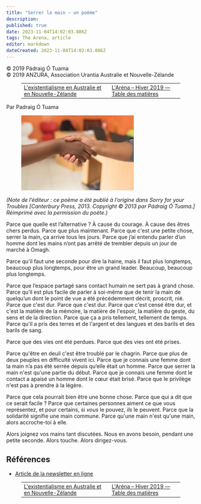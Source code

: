 ```yaml
---
title: "Serrer la main – un poème"
description: 
published: true
date: 2023-11-04T14:02:03.086Z
tags: The Arena, article
editor: markdown
dateCreated: 2023-11-04T14:02:03.086Z
---
```


<p class="v-card v-sheet theme--light grey lighten-3 px-2">© 2019 Pádraig Ó Tuama<br>© 2019 ANZURA, Association Urantia Australie et Nouvelle-Zélande</p>
<figure class="table chapter-navigator">
  <table>
    <tbody>
      <tr>
        <td>
        <a href="/fr/article/Jordan_B_Peterson/Existentialism_in_Australia_and_New_Zealand">
          <span class="mdi mdi-arrow-left-drop-circle"></span><span class="pl-2">L'existentialisme en Australie et en Nouvelle-Zélande</span>
        </a>
        </td>
        <td>
        <a href="/fr/index/articles_arena#l'aréna-hiver-2019">
          <span class="mdi mdi-book-open-variant"></span><span class="pl-2">L'Aréna – Hiver 2019 — Table des matières</span>
        </a>
        </td>
        <td>
        </td>
      </tr>
    </tbody>
  </table>
</figure>



Par Padraig Ó Tuama

<figure id="Figure_1" class="image urantiapedia">
<img src="/image/article/The_Arena/Shaking-Hands-300x200.jpg" alt="Shaking Hands">
</figure>

_(Note de l’éditeur : ce poème a été publié à l’origine dans Sorry for your Troubles [Canterbury Press, 2013. Copyright © 2013 par Pádraig Ó Tuama.] Réimprimé avec la permission du poète.)_

Parce que quelle est l’alternative ?
À cause du courage.
À cause des êtres chers perdus.
Parce que plus maintenant.
Parce que c'est une petite chose, serrer la main, ça arrive tous les jours.
Parce que j’ai entendu parler d’un homme dont les mains n’ont pas arrêté de trembler depuis un jour de marché à Omagh.

Parce qu'il faut une seconde pour dire la haine, mais il faut plus longtemps, beaucoup plus longtemps, pour être un grand leader.
Beaucoup, beaucoup plus longtemps.

Parce que l’espace partagé sans contact humain ne sert pas à grand chose.
Parce qu’il est plus facile de parler à soi-même que de tenir la main de quelqu’un dont le point de vue a été précédemment décrit, proscrit, nié.
Parce que c'est dur.
Parce que c'est dur.
Parce que c'est censé être dur, et c'est la matière de la mémoire, la matière de l'espoir, la matière du geste, du sens et de la direction.
Parce que ça a pris tellement, tellement de temps.
Parce qu'il a pris des terres et de l'argent et des langues et des barils et des barils de sang.

Parce que des vies ont été perdues.
Parce que des vies ont été prises.

Parce qu'être en deuil c'est être troublé par le chagrin.
Parce que plus de deux peuples en difficulté vivent ici.
Parce que je connais une femme dont la main n’a pas été serrée depuis qu’elle était un homme.
Parce que serrer la main n'est qu'une partie du début.
Parce que je connais une femme dont le contact a apaisé un homme dont le cœur était brisé.
Parce que le privilège n'est pas à prendre à la légère.

Parce que cela pourrait bien être une bonne chose.
Parce que qui a dit que ce serait facile ?
Parce que certaines personnes aiment ce que vous représentez, et pour certains, si _vous_ le pouvez, _ils_ le peuvent.
Parce que la solidarité signifie une main commune.
Parce qu'une main n'est qu'une main, alors accroche-toi à elle.

Alors joignez vos mains tant discutées.
Nous en avons besoin, pendant une petite seconde.
Alors touche.
Alors dirigez-vous.

## Références

- [Article de la newsletter en ligne](https://anzura.urantia-association.org/2019/07/31/shaking-hands-poem)



<figure class="table chapter-navigator">
  <table>
    <tbody>
      <tr>
        <td>
        <a href="/fr/article/Jordan_B_Peterson/Existentialism_in_Australia_and_New_Zealand">
          <span class="mdi mdi-arrow-left-drop-circle"></span><span class="pl-2">L'existentialisme en Australie et en Nouvelle-Zélande</span>
        </a>
        </td>
        <td>
        <a href="/fr/index/articles_arena#l'aréna-hiver-2019">
          <span class="mdi mdi-book-open-variant"></span><span class="pl-2">L'Aréna – Hiver 2019 — Table des matières</span>
        </a>
        </td>
        <td>
        </td>
      </tr>
    </tbody>
  </table>
</figure>
